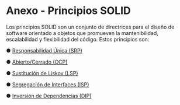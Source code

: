 # **Anexo - Principios SOLID**

Los principios SOLID son un conjunto de directrices para el diseño de software orientado a objetos que promueven la mantenibilidad, escalabilidad y flexibilidad del código. Estos principios son:

● [ Responsabilidad Única (SRP)](https://github.com/santimarM/SistemaGestionTurnos/blob/main/srp.md)

● [Abierto/Cerrado (OCP) ](https://github.com/santimarM/SistemaGestionTurnos/blob/main/ocp.md)

● [Sustitución de Liskov (LSP)](https://github.com/santimarM/SistemaGestionTurnos/blob/main/lsp.md)

● [Segregación de Interfaces (ISP)]()

● [ Inversión de Dependencias (DIP)]()

